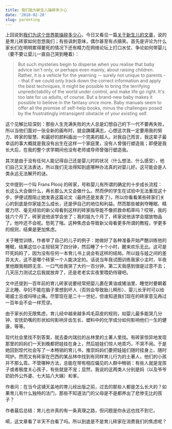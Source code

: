 ```yaml
---
title: 我们能为新生儿操碎多少心
date: '2018-02-20'
slug: parenting
---
```


上回说到[我们为这个世界能操碎多少心](/cn/2017/10/media-emotion/)，今日又看见一篇[关于新生儿的文章](https://www.theguardian.com/news/2018/jan/16/baby-advice-books-industry-attachment-parenting)，说的是育儿砖家如何忽悠我们；有些讽刺意味，偶尔甚至有点搞笑。首先是评论为什么家长们在明明累得要死的情况下还有精力在网络论坛上打口水仗、争论如何带婴儿（要不要让婴儿一直自己哭到睡着）：

> But such mysteries begin to disperse when you realise that baby advice isn't only, or perhaps even mainly, about raising children. Rather, it is a vehicle for the yearning -- surely not unique to parents -- that if we could only track down the correct information and apply the best techniques, it might be possible to bring the terrifying unpredictability of the world under control, and make life go right. It's too late for us adults, of course. But a brand-new baby makes it possible to believe in the fantasy once more. Baby manuals seem to offer all the promise of self-help books, minus the challenges posed by the frustratingly intransigent obstacle of your existing self.

这个见解比较深刻：那些人生充满失败的大人总是幻想自己的下一代不要再失败，所以当他们面对一张全新的画布时，就会踌躇满志，心想这次我一定要用我的努力、砖家的智慧、和最好的颜料画出一个完美的超人。对我自己而言，我这辈子最幸运的事大概就是我没有出生在这样一个家庭里，没有人曾强行塑造我；即便是我长大后，在我的整个求学期间也没有老师或导师曾强行塑造我。

其次是由于没有任何人能记得自己还是婴儿时的状况（什么想法、什么感受），他们自己又无法表达，所以我们无法得知到底哪种办法真的对婴儿好。这可能会是人类永远无法解开的谜。

文中提到一个叫 Frans Plooij 的砖家，号称婴儿有所谓的确定的十步成长流程：长这么大会做什么，再长那么大又会做什么。然而伊的学生在试验中无法重现这十步，伊便试图阻止她发表这篇论文（最终还是发表了）。所以你看看某些砖家们关心的到底是你家娃怎么成长，还是伊自己的地位和利益。然而那些被剥夺睡眠、精疲力尽、毫无经验的新父母看到这样的砖家指导能不像抓救命稻草吗？哎呀，我的娃六个月了，砖家说他该学会坐了；我的娃九个月了，砖家说他该学会摆放物品了。他咋还不会呢。愁死了哦。这种焦虑会导致新父母看更多所谓的教程，学更多的规则，结果是更加焦虑。

关于睡觉训练，作者举了自己的儿子的例子：她做好了各种准备开始严酷训练他的睡眠，结果这位小主轻轻哭了四分钟，然后睡了十个小时，醒来欢乐无比。这可是吓死妈妈了，因为没有任何一本育儿书上说会有这样的结局。所以娃与娃之间的差异太大，这不是哪个砖家一个人能决定的。话说当年我试图训练我家小主时，半夜里他跟我相顾无言、一口气给我哭了大约一百分钟，第二天我感到很是过意不去；几天压力测试之后我就放弃了，还是老老实实夜里喂奶侍寝吧。

文中还提到一百年前的育儿砖家说要经常把婴儿裹在黄油或猪油里、睡觉时要朝着正北睡、孕妇不能在脑子里想到坏人（否则会导致胎儿畸形）、婴儿长牙时可以给喝威士忌或吗啡止痛。尽管现在是二十一世纪，但谁知道我们现在的砖家意见再过一百年会不会一样荒谬。

由于家长的无限焦虑，育儿经中越来越多鸡毛蒜皮的规则，如婴儿最多能哭几分钟、安抚奶嘴的形状如何影响牙齿生长、塑料中的化学成分如何影响他们一生的健康，等等。

现代社会里找不到答案，就去委内瑞拉的丛林里的土著人里找。有砖家惊异地发现那里的妈妈们一天到晚都把娃挂在身上，然后娃娃们惊人地乖巧，不哭不闹。于是她回到现代社会写了一本畅销的育儿书，推崇妈妈们要把娃娃们随时挂身上、随时呵护。然而又有砖家在巴西的某丛林中找到有同样育儿行为的土著人，他们的小孩并不那么乖。不管哪种方法，总能在带有相应偏见的人群中畅销：有些人就是宠孩子或者极度关心孩子，有些就是不宠；显然，我说的这两类人分别是妈（以及爷爷奶奶外公外婆、七大姑八大姨）和爹。

作者问：在当今这铺天盖地的育儿经出版之前，过去的那些人都是怎么长大的？如果育儿有什么独特的法门，那些不知道法门的父母是不是都养出了悲惨无比的孩子？

作者最后总结：育儿也许真的有一条真理之路，但问题是你永远也找不到它。

嗬，这文章看了半天不白看了吗。所以到底是不是育儿砖家在消费我们的焦虑呢？
